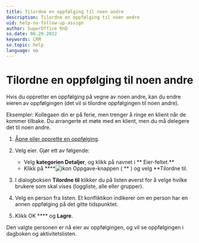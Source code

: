```yaml
---
title: Tilordne en oppfølging til noen andre
description: Tilordne en oppfølging til noen andre
uid: help-no-follow-up-assign
author: SuperOffice RnD
so.date: 06.29.2022
keywords: CRM
so.topic: help
language: no
---
```


# Tilordne en oppfølging til noen andre

Hvis du oppretter en oppfølging på vegne av noen andre, kan du endre eieren av oppfølgingen (det vil si tilordne oppfølgingen til noen andre).

Eksempler: Kollegaen din er på ferie, men trenger å ringe en klient når de kommer tilbake. Du arrangerte et møte med en klient, men du må delegere det til noen andre.

1. [Åpne eller opprette en oppfølging][1].

1. Velg eier. Gjør ett av følgende:

    * Velg **kategorien Detaljer**,  og klikk på navnet i ** Eier-feltet.**
    * Klikk på ****![ikon][img1] Oppgave-knappen ( ** ) og velg **Tilordne til.

1. I  dialogboksen **Tilordne til** klikker du på listen øverst for å velge hvilke brukere som skal vises (loggliste, alle eller grupper).

1. Velg en person fra listen. Et konfliktikon indikerer om en person har en annen oppfølging på det gitte tidspunktet.

1. Klikk OK **** og **Lagre**.

Den valgte personen er nå eier av oppfølgingen, og vil se oppfølgingen i dagboken og aktivitetslisten.

<!-- Referenced links -->
[1]: create-follow-up.md

<!-- Referenced images -->
[img1]: ../../../media/icons/btn-menu.png

